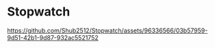 # Stopwatch


https://github.com/Shub2512/Stopwatch/assets/96336566/03b57959-9d51-42b1-9d87-932ac5521752

